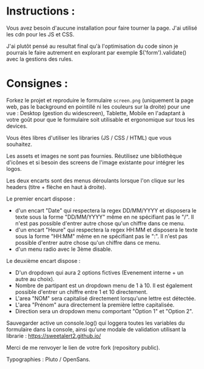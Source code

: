 # Instructions :

Vous avez besoin d'aucune installation pour faire tourner la page. J'ai utilisé les cdn pour les JS et CSS.

J'ai plutôt pensé au resultat final qu'à l'optimisation du code sinon je pourrais le faire autrement en explorant par exemple $('form').validate() avec la gestions des rules.

# Consignes :

Forkez le projet et reproduire le formulaire `screen.png` (uniquement la page web, pas le background en pointillé ni les couleurs sur la droite) pour une vue : Desktop (gestion du widescreen), Tablette, Mobile en l'adaptant à votre goût pour que le formulaire soit utilisable et ergonomique sur tous les devices.

Vous êtes libres d'utiliser les libraries (JS / CSS / HTML) que vous souhaitez.

Les assets et images ne sont pas fournies. Réutilisez une bibliothèque d'icônes et si besoin des screens de l'image existante pour intégrer les logos.

Les deux encarts sont des menus déroulants lorsque l'on clique sur les headers (titre + flèche en haut à droite).

Le premier encart dispose :
- d'un encart "Date" qui respectera la regex DD/MM/YYYY et disposera le texte sous la forme "DD/MM/YYYY" même en ne spécifiant pas le "/". Il n'est pas possible d'entrer autre chose qu'un chiffre dans ce menu.
- d'un encart "Heure" qui respectera la regex HH:MM et disposera le texte sous la forme "HH:MM" même en ne spécifiant pas le ":". Il n'est pas possible d'entrer autre chose qu'un chiffre dans ce menu.
- d'un menu radio avec le 3ème disable.

Le deuxième encart dispose :
- D'un dropdown qui aura 2 options fictives (Evenement interne + un autre au choix).
- Nombre de partipant est un dropdown menu de 1 à 10. Il est également possible d'entrer un chiffre entre 1 et 10 directement.
- L'area "NOM" sera capitalisé directement lorsqu'une lettre est détectée.
- L'area "Prénom" aura directement la première lettre capitalisée.
- Direction sera un dropdown menu comportant "Option 1" et "Option 2".

Sauvegarder active un console.log() qui loggera toutes les variables du formulaire dans la console, ainsi qu'une modale de validation utilisant la librarie : https://sweetalert2.github.io/

Merci de me renvoyer le lien de votre fork (repository public).

Typographies : Pluto / OpenSans.
